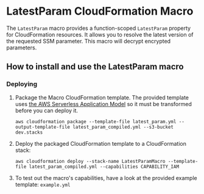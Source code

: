 # LatestParam CloudFormation Macro

The `LatestParam` macro provides a function-scoped `LatestParam` property for CloudFormation resources. It allows you to resolve the latest version of the requested SSM parameter. This macro will decrypt encrypted parameters.

## How to install and use the LatestParam macro

### Deploying

1. Package the Macro CloudFormation template. The provided template uses [the AWS Serverless Application Model](https://aws.amazon.com/about-aws/whats-new/2016/11/introducing-the-aws-serverless-application-model/) so it must be transformed before you can deploy it.

    ```shell
    aws cloudformation package --template-file latest_param.yml --output-template-file latest_param_compiled.yml --s3-bucket dev.stacks  
    ```

2. Deploy the packaged CloudFormation template to a CloudFormation stack:

    ```shell
    aws cloudformation deploy --stack-name LatestParamMacro --template-file latest_param_compiled.yml --capabilities CAPABILITY_IAM
    ```

3. To test out the macro's capabilities, have a look at the provided example template: `example.yml`
